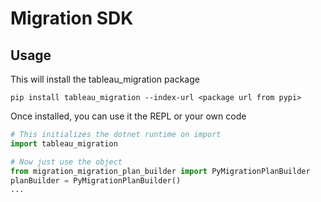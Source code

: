# Migration SDK
## Usage

This will install the tableau_migration package
```
pip install tableau_migration --index-url <package url from pypi>
```

Once installed, you can use it the REPL or your own code
```Python
# This initializes the dotnet runtime on import
import tableau_migration

# Now just use the object
from migration_migration_plan_builder import PyMigrationPlanBuilder
planBuilder = PyMigrationPlanBuilder()
...
```
